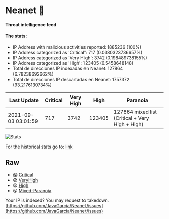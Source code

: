 # Neanet :hocho:
#### Threat intelligence feed
#### The stats:

- IP Address with malicious activities reported: 1885236 (100%)
- IP Address categorized as 'Critical':  717 (0.0380323736657%)
- IP Address categorized as 'Very High':  3742 (0.198489738155%)
- IP Address categorized as 'High':  123405 (6.5458648148)
- Total de direcciones IP indexadas en Neanet:  127864 (6.78238692662%)
- Total de direcciones IP descartadas en Neanet:  1757372 (93.2176130734%)

| Last Update | Critical | Very High | High | Paranoia |
| --- | --- | --- | --- | --- |
| 2021-09-03 03:01:59 | 717 | 3742 | 123405 | 127864 mixed list (Critical + Very High + High)|

![Stats](https://docs.google.com/spreadsheets/d/e/2PACX-1vSnaNMIXVabIpDJjufMlzH7poXnshF3mgd8Is1g9ytUEzVsP5my4Trn8f-xkoLLQ38xpL3HtmUexLo6/pubchart?oid=501124687&format=image)

For the historical stats go to: [link](/stats.csv)
## Raw
- :scream: [Critical](https://raw.githubusercontent.com/JavaGarcia/Neanet/master/blacklists/neanet_critical.txt)
- :fearful: [VeryHigh](https://raw.githubusercontent.com/JavaGarcia/Neanet/master/blacklists/neanet_veryHigh.txtt)
- :frowning: [High](https://raw.githubusercontent.com/JavaGarcia/Neanet/master/blacklists/neanet_high.txt)
- :dizzy_face: [Mixed-Paranoia](https://raw.githubusercontent.com/JavaGarcia/Neanet/master/blacklists/neanet_all.txt)


Your IP is indexed? You may request to takedown. [https://github.com/JavaGarcia/Neanet/issues](https://github.com/JavaGarcia/Neanet/issues)

















































































































































































































































































































































































































































































































































































































































































































































































































































































































































































































































































































































































































































































































































































































































































































































































































































































































































































































































































































































































































































































































































































































































































































































































































































































































































































































































































































































































































































































































































































































































































































































































































































































































































































































































































































































































































































































































































































































































































































































































































































































































































































































































































































































































































































































































































































































































































































































































































































































































































































































































































































































































































































































































































































































































































































































































































































































































































































































































































































































































































































































































































































































































































































































































































































































































































































































































































































































































































































































































































































































































































































































































































































































































































































































































































































































































































































































































































































































































































































































































































































































































































































































































































































































































































































































































































































































































































